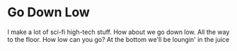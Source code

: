 # Go Down Low

I make a lot of sci-fi high-tech stuff. How about we go down low. All the way to the floor. How low can you go? At the bottom wе'll be loungin' in the juice

